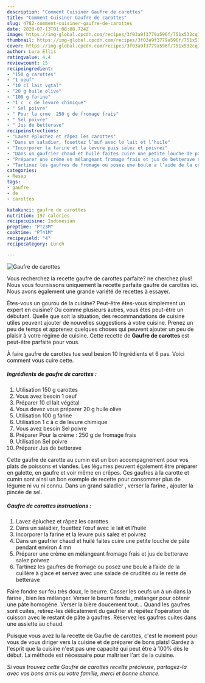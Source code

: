 ```yaml
---
description: "Comment Cuisiner Gaufre de carottes"
title: "Comment Cuisiner Gaufre de carottes"
slug: 4782-comment-cuisiner-gaufre-de-carottes
date: 2020-07-13T01:08:08.724Z
image: https://img-global.cpcdn.com/recipes/3f03a9f3779a596f/751x532cq70/gaufre-de-carottes-photo-principale-de-la-recette.jpg
thumbnail: https://img-global.cpcdn.com/recipes/3f03a9f3779a596f/751x532cq70/gaufre-de-carottes-photo-principale-de-la-recette.jpg
cover: https://img-global.cpcdn.com/recipes/3f03a9f3779a596f/751x532cq70/gaufre-de-carottes-photo-principale-de-la-recette.jpg
author: Lura Ellis
ratingvalue: 4.4
reviewcount: 15
recipeingredient:
- "150 g carottes"
- "1 oeuf"
- "10 cl lait vgtal"
- "20 g huile olive"
- "100 g farine"
- "1 c  c de levure chimique"
- " Sel poivre"
- " Pour la crme  250 g de fromage frais"
- " Sel poivre"
- " Jus de betterave"
recipeinstructions:
- "Lavez épluchez et râpez les carottes"
- "Dans un saladier, fouettez l’œuf avec le lait et l’huile"
- "Incorporer la farine et la levure puis salez et poivrez"
- "Dans un gaufrier chaud et huilé faites cuire une petite louche de pâte pendant environ 4 mn"
- "Préparer une crème en mélangeant fromage frais et jus de betterave salez poivrez"
- "Tartinez les gaufres de fromage ou posez une boule a l’aide de la cuillère à glace et servez avec une salade de crudités ou le reste de betterave"
categories:
- Resep
tags:
- gaufre
- de
- carottes

katakunci: gaufre de carottes 
nutrition: 197 calories
recipecuisine: Indonesian
preptime: "PT23M"
cooktime: "PT41M"
recipeyield: "4"
recipecategory: Lunch

---
```



![Gaufre de carottes](https://img-global.cpcdn.com/recipes/3f03a9f3779a596f/751x532cq70/gaufre-de-carottes-photo-principale-de-la-recette.jpg)

Vous recherchez la recette gaufre de carottes parfaite? ne cherchez plus! Nous vous fournissons uniquement la recette parfaite gaufre de carottes ici. Nous avons également une grande variété de recettes à essayer.

Êtes-vous un gourou de la cuisine? Peut-être êtes-vous simplement un expert en cuisine? Ou comme plusieurs autres, vous êtes peut-être un débutant. Quelle que soit la situation, des recommandations de cuisine utiles peuvent ajouter de nouvelles suggestions à votre cuisine. Prenez un peu de temps et apprenez quelques choses qui peuvent ajouter un peu de plaisir à votre régime de cuisine. Cette recette de <strong> Gaufre de carottes </strong> est peut-être parfaite pour vous.

<!--inarticleads1-->

À faire gaufre de carottes tue seul besion 10 Ingrédients et 6 pas. Voici comment vous cuire cette.

##### Ingrédients de gaufre de carottes :

1. Utilisation 150 g carottes
1. Vous avez besoin 1 oeuf
1. Préparer 10 cl lait végétal
1. Vous devez vous préparer 20 g huile olive
1. Utilisation 100 g farine
1. Utilisation 1 c à c de levure chimique
1. Vous avez besoin  Sel poivre
1. Préparer  Pour la crème : 250 g de fromage frais
1. Utilisation  Sel poivre
1. Préparer  Jus de betterave


Cette gaufre de carotte au cumin est un bon accompagnement pour vos plats de poissons et viandes. Les légumes peuvent également être préparer en galette, en gaufre et voir même en crêpes. Ces gaufres à la carotte et cumin sont ainsi un bon exemple de recette pour consommer plus de légume ni vu ni connu. Dans un grand saladier , verser la farine , ajouter la pincée de sel. 

<!--inarticleads2-->

##### Gaufre de carottes instructions :

1. Lavez épluchez et râpez les carottes
1. Dans un saladier, fouettez l’œuf avec le lait et l’huile
1. Incorporer la farine et la levure puis salez et poivrez
1. Dans un gaufrier chaud et huilé faites cuire une petite louche de pâte pendant environ 4 mn
1. Préparer une crème en mélangeant fromage frais et jus de betterave salez poivrez
1. Tartinez les gaufres de fromage ou posez une boule a l’aide de la cuillère à glace et servez avec une salade de crudités ou le reste de betterave


Faire fondre sur feu très doux, le beurre. Casser les oeufs un à un dans la farine , bien les mélanger. Verser le beurre fondu , mélanger pour obtenir une pâte homogène. Verser la bière doucement tout… Quand les gaufres sont cuites, retirez-les délicatement du gaufrier et répétez l&#39;opération de cuisson avec le restant de pâte à gaufres. Réservez les gaufres cuites dans une assiette au chaud. 

<!--inarticleads1-->

<p>
Puisque vous avez lu la recette de Gaufre de carottes, c'est le moment pour vous de vous diriger vers la cuisine et de préparer de bons plats! Gardez à l'esprit que la cuisine n'est pas une capacité qui peut être à 100% dès le début. La méthode est nécessaire pour maîtriser l'art de la cuisine.
</p>

<p>
<i>Si vous trouvez cette Gaufre de carottes recette précieuse, partagez-la avec vos bons amis ou votre famille, merci et bonne chance.</i>
</p>
